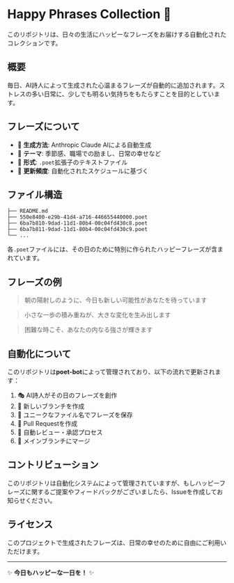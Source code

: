 # Happy Phrases Collection 🌟

このリポジトリは、日々の生活にハッピーなフレーズをお届けする自動化されたコレクションです。

## 概要

毎日、AI詩人によって生成された心温まるフレーズが自動的に追加されます。ストレスの多い日常に、少しでも明るい気持ちをもたらすことを目的としています。

## フレーズについて

- 🤖 **生成方法**: Anthropic Claude AIによる自動生成
- 🎨 **テーマ**: 季節感、職場での励まし、日常の幸せなど
- 📝 **形式**: `.poet`拡張子のテキストファイル
- 🔄 **更新頻度**: 自動化されたスケジュールに基づく

## ファイル構造

```
├── README.md
├── 550e8400-e29b-41d4-a716-446655440000.poet
├── 6ba7b810-9dad-11d1-80b4-00c04fd430c8.poet
├── 6ba7b811-9dad-11d1-80b4-00c04fd430c9.poet
└── ...
```

各`.poet`ファイルには、その日のために特別に作られたハッピーフレーズが含まれています。

## フレーズの例

> 朝の陽射しのように、今日も新しい可能性があなたを待っています

> 小さな一歩の積み重ねが、大きな変化を生み出します

> 困難な時こそ、あなたの内なる強さが輝きます

## 自動化について

このリポジトリは**poet-bot**によって管理されており、以下の流れで更新されます：

1. 🎭 AI詩人がその日のフレーズを創作
2. 🌿 新しいブランチを作成
3. 📄 ユニークなファイル名でフレーズを保存
4. 🔄 Pull Requestを作成
5. 👥 自動レビュー・承認プロセス
6. 🎯 メインブランチにマージ

## コントリビューション

このリポジトリは自動化システムによって管理されていますが、もしハッピーフレーズに関するご提案やフィードバックがございましたら、Issueを作成してお知らせください。

## ライセンス

このプロジェクトで生成されたフレーズは、日常の幸せのために自由にご利用いただけます。

---

✨ **今日もハッピーな一日を！** ✨